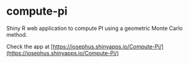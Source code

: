 compute-pi
==========

Shiny R web application to compute PI using a geometric Monte Carlo method.

Check the app at [https://iosephus.shinyapps.io/Compute-Pi/](https://iosephus.shinyapps.io/Compute-Pi/)
